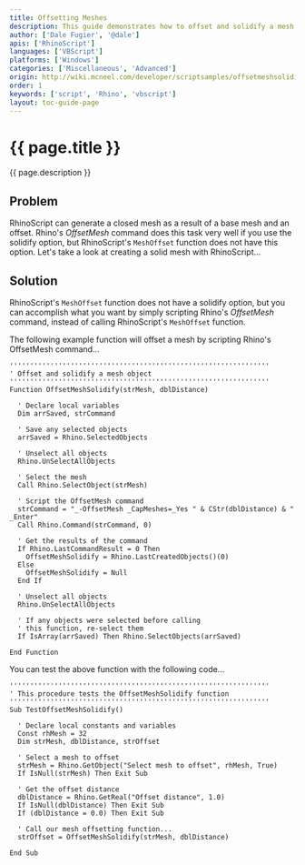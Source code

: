 ```yaml
---
title: Offsetting Meshes
description: This guide demonstrates how to offset and solidify a mesh using RhinoScript.
author: ['Dale Fugier', '@dale']
apis: ['RhinoScript']
languages: ['VBScript']
platforms: ['Windows']
categories: ['Miscellaneous', 'Advanced']
origin: http://wiki.mcneel.com/developer/scriptsamples/offsetmeshsolidify
order: 1
keywords: ['script', 'Rhino', 'vbscript']
layout: toc-guide-page
---
```


# {{ page.title }}

{{ page.description }}

## Problem

RhinoScript can generate a closed mesh as a result of a base mesh and an offset.  Rhino's *OffsetMesh* command does this task very well if you use the solidify option, but RhinoScript's `MeshOffset` function does not have this option.  Let's take a look at creating a solid mesh with RhinoScript...

## Solution

RhinoScript's `MeshOffset` function does not have a solidify option, but you can accomplish what you want by simply scripting Rhino's *OffsetMesh* command, instead of calling RhinoScript's `MeshOffset` function.

The following example function will offset a mesh by scripting Rhino's OffsetMesh command...

```vbnet
''''''''''''''''''''''''''''''''''''''''''''''''''''''''''''''''
' Offset and solidify a mesh object
''''''''''''''''''''''''''''''''''''''''''''''''''''''''''''''''
Function OffsetMeshSolidify(strMesh, dblDistance)

  ' Declare local variables
  Dim arrSaved, strCommand

  ' Save any selected objects
  arrSaved = Rhino.SelectedObjects

  ' Unselect all objects
  Rhino.UnSelectAllObjects

  ' Select the mesh
  Call Rhino.SelectObject(strMesh)

  ' Script the OffsetMesh command
  strCommand = "_-OffsetMesh _CapMeshes=_Yes " & CStr(dblDistance) & " _Enter"
  Call Rhino.Command(strCommand, 0)

  ' Get the results of the command
  If Rhino.LastCommandResult = 0 Then
    OffsetMeshSolidify = Rhino.LastCreatedObjects()(0)
  Else
    OffsetMeshSolidify = Null
  End If

  ' Unselect all objects
  Rhino.UnSelectAllObjects

  ' If any objects were selected before calling
  ' this function, re-select them
  If IsArray(arrSaved) Then Rhino.SelectObjects(arrSaved)

End Function
```

You can test the above function with the following code...

```vbnet
''''''''''''''''''''''''''''''''''''''''''''''''''''''''''''''''
' This procedure tests the OffsetMeshSolidify function
''''''''''''''''''''''''''''''''''''''''''''''''''''''''''''''''
Sub TestOffsetMeshSolidify()

  ' Declare local constants and variables
  Const rhMesh = 32
  Dim strMesh, dblDistance, strOffset

  ' Select a mesh to offset
  strMesh = Rhino.GetObject("Select mesh to offset", rhMesh, True)
  If IsNull(strMesh) Then Exit Sub

  ' Get the offset distance
  dblDistance = Rhino.GetReal("Offset distance", 1.0)
  If IsNull(dblDistance) Then Exit Sub
  If (dblDistance = 0.0) Then Exit Sub

  ' Call our mesh offsetting function...
  strOffset = OffsetMeshSolidify(strMesh, dblDistance)

End Sub
```
